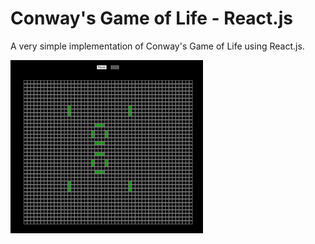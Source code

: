 # Conway's Game of Life - React.js
  
 A very simple implementation of Conway's Game of Life using React.js.
 
![](capture.gif)
